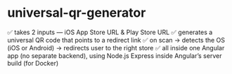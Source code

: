# universal-qr-generator
✅ takes 2 inputs — iOS App Store URL &amp; Play Store URL ✅ generates a universal QR code that points to a redirect link ✅ on scan → detects the OS (iOS or Android) → redirects user to the right store ✅ all inside one Angular app (no separate backend), using Node.js Express inside Angular’s server build (for Docker)
